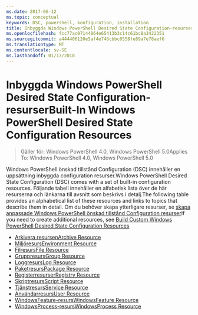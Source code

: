 ```yaml
---
ms.date: 2017-06-12
ms.topic: conceptual
keywords: DSC, powershell, konfiguration, installation
title: Inbyggda Windows PowerShell Desired State Configuration-resurser
ms.openlocfilehash: fcc77ac07144864e65413b3c14c61bc8a3422351
ms.sourcegitcommit: a444406120e5af4e746cbbc0558fe89a7e78aef6
ms.translationtype: MT
ms.contentlocale: sv-SE
ms.lasthandoff: 01/17/2018
---
```

# <a name="built-in-windows-powershell-desired-state-configuration-resources"></a><span data-ttu-id="b7858-103">Inbyggda Windows PowerShell Desired State Configuration-resurser</span><span class="sxs-lookup"><span data-stu-id="b7858-103">Built-In Windows PowerShell Desired State Configuration Resources</span></span>

> <span data-ttu-id="b7858-104">Gäller för: Windows PowerShell 4.0, Windows PowerShell 5.0</span><span class="sxs-lookup"><span data-stu-id="b7858-104">Applies To: Windows PowerShell 4.0, Windows PowerShell 5.0</span></span>

<span data-ttu-id="b7858-105">Windows PowerShell önskad tillstånd Configuration (DSC) innehåller en uppsättning inbyggda configuration resurser.</span><span class="sxs-lookup"><span data-stu-id="b7858-105">Windows PowerShell Desired State Configuration (DSC) comes with a set of built-in configuration resources.</span></span> <span data-ttu-id="b7858-106">Följande tabell innehåller en alfabetisk lista över de här resurserna och länkarna till avsnitt som beskrivs i detalj.</span><span class="sxs-lookup"><span data-stu-id="b7858-106">The following table provides an alphabetical list of these resources and links to topics that describe them in detail.</span></span> <span data-ttu-id="b7858-107">Om du behöver skapa ytterligare resurser, se [skapa anpassade Windows PowerShell önskad tillstånd Configuration resurser](authoringResource.md)</span><span class="sxs-lookup"><span data-stu-id="b7858-107">If you need to create additional resources, see [Build Custom Windows PowerShell Desired State Configuration Resources](authoringResource.md)</span></span>

* [<span data-ttu-id="b7858-108">Arkivera resursen</span><span class="sxs-lookup"><span data-stu-id="b7858-108">Archive Resource</span></span>](archiveResource.md)
* [<span data-ttu-id="b7858-109">Miljöresurs</span><span class="sxs-lookup"><span data-stu-id="b7858-109">Environment Resource</span></span>](environmentResource.md)
* [<span data-ttu-id="b7858-110">Filresurs</span><span class="sxs-lookup"><span data-stu-id="b7858-110">File Resource</span></span>](fileResource.md)
* [<span data-ttu-id="b7858-111">Gruppresurs</span><span class="sxs-lookup"><span data-stu-id="b7858-111">Group Resource</span></span>](groupResource.md)
* [<span data-ttu-id="b7858-112">Loggresurs</span><span class="sxs-lookup"><span data-stu-id="b7858-112">Log Resource</span></span>](logResource.md)
* [<span data-ttu-id="b7858-113">Paketresurs</span><span class="sxs-lookup"><span data-stu-id="b7858-113">Package Resource</span></span>](packageResource.md)
* [<span data-ttu-id="b7858-114">Registerresurser</span><span class="sxs-lookup"><span data-stu-id="b7858-114">Registry Resource</span></span>](registryResource.md)
* [<span data-ttu-id="b7858-115">Skriptresurs</span><span class="sxs-lookup"><span data-stu-id="b7858-115">Script Resource</span></span>](scriptResource.md)
* [<span data-ttu-id="b7858-116">Tjänstresurs</span><span class="sxs-lookup"><span data-stu-id="b7858-116">Service Resource</span></span>](serviceResource.md)
* [<span data-ttu-id="b7858-117">Användarresurs</span><span class="sxs-lookup"><span data-stu-id="b7858-117">User Resource</span></span>](userResource.md)
* [<span data-ttu-id="b7858-118">WindowsFeature-resurs</span><span class="sxs-lookup"><span data-stu-id="b7858-118">WindowsFeature Resource</span></span>](windowsfeatureResource.md)
* [<span data-ttu-id="b7858-119">WindowsProcess-resurs</span><span class="sxs-lookup"><span data-stu-id="b7858-119">WindowsProcess Resource</span></span>](windowsProcessResource.md)


